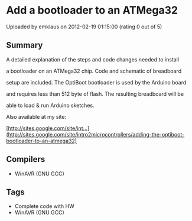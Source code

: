 # Add a bootloader to an ATMega32

Uploaded by emklaus on 2012-02-19 01:15:00 (rating 0 out of 5)

## Summary

A detailed explanation of the steps and code changes needed to install  

a bootloader on an ATMega32 chip. Code and schematic of breadboard  

setup are included. The OptiBoot bootloader is used by the Arduino board  

and requires less than 512 byte of flash. The resulting breadboard will be  

able to load & run Arduino sketches.  

Also available at my site:  

[http://sites.google.com/site/int...](http://sites.google.com/site/intro2microcontrollers/adding-the-optiboot-bootloader-to-an-atmega32)

## Compilers

- WinAVR (GNU GCC)

## Tags

- Complete code with HW
- WinAVR (GNU GCC)
